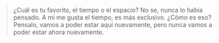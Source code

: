 <html><body><blockquote>¿Cuál es tu favorito, el tiempo o el espacio? No se, nunca lo había pensado. A mi me gusta el tiempo, es más exclusivo. ¿Cómo es eso? Pensalo, vamos a poder estar aquí nuevamente, pero nunca vamos a poder estar ahora nuevamente.</blockquote></body></html>